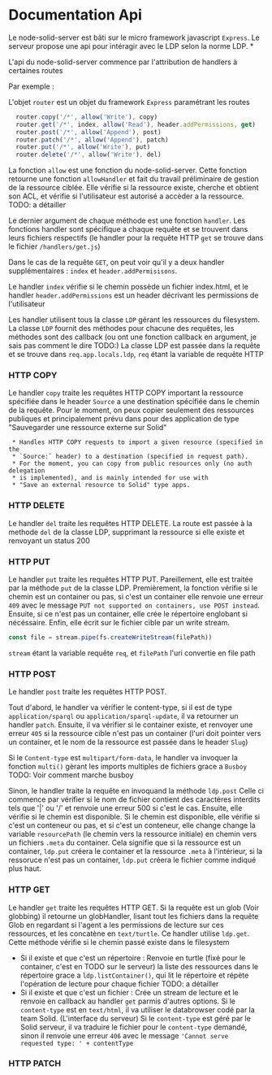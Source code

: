 Documentation Api
===

Le node-solid-server est bâti sur le micro framework javascript `Express`. 
Le serveur propose une api pour intéragir avec le LDP selon la norme LDP. *

L'api du node-solid-server commence par l'attribution de handlers à certaines routes

Par exemple :

L'objet `router` est un objet du framework `Express` paramétrant les routes
```javascript
  router.copy('/*', allow('Write'), copy)
  router.get('/*', index, allow('Read'), header.addPermissions, get)
  router.post('/*', allow('Append'), post)
  router.patch('/*', allow('Append'), patch)
  router.put('/*', allow('Write'), put)
  router.delete('/*', allow('Write'), del)
```

La fonction `allow` est une fonction du node-solid-server. 
Cette fonction retourne une fonction `allowHandler` et fait du travail préliminaire de
gestion de la ressource ciblée. Elle vérifie si la ressource existe, cherche et obtient son ACL, 
et vérifie si l'utilisateur est autorisé a accèder a la ressource. TODO: a détailler

Le dernier argument de chaque méthode est une fonction `handler`. Les fonctions handler sont spécifique a chaque requête
et se trouvent dans leurs fichiers respectifs (le handler pour la requête HTTP `get` se trouve dans le fichier `/handlers/get.js`)

Dans le cas de la requête `GET`, on peut voir qu'il y a deux handler supplémentaires : `index` et `header.addPermisisons`.

Le handler `index` vérifie si le chemin possède un fichier index.html, et le handler `header.addPermissions` est un 
header décrivant les permissions de l'utilisateur 

Les handler utilisent tous la classe `LDP` gérant les ressources du filesystem. 
La classe `LDP` fournit des méthodes pour chacune des requêtes, les méthodes sont des callback (ou ont une fonction callback en argument, je sais pas comment le dire TODO:)
La classe LDP est passée dans la requête et se trouve dans `req.app.locals.ldp`, `req` étant la variable de requête HTTP

### HTTP COPY

Le handler `copy` traite les requêtes HTTP COPY important la ressource spécifiée dans le header `Source`
a une destination spécifiée dans le chemin de la requête. Pour le moment, on peux copier seulement des ressources publiques
et principalement prévu dans pour des application de type "Sauvegarder une ressource externe sur Solid"

```
 * Handles HTTP COPY requests to import a given resource (specified in the
 * `Source:` header) to a destination (specified in request path).
 * For the moment, you can copy from public resources only (no auth delegation
 * is implemented), and is mainly intended for use with
 * "Save an external resource to Solid" type apps.
```

### HTTP DELETE

Le handler `del` traite les requêtes HTTP DELETE. 
La route est passée à la methode `del` de la classe LDP, supprimant la ressource si elle existe et renvoyant un status 200

### HTTP PUT

Le handler `put` traite les requêtes HTTP PUT. 
Pareillement, elle est traitée par la méthode `put` de la classe LDP. 
Premièrement, la fonction vérifie si le chemin est un container ou pas, si c'est un container elle renvoie une erreur `409` avec 
le message `PUT not supported on containers, use POST instead`.
Ensuite, si ce n'est pas un container, elle crée le répertoire englobant si nécéssaire.
Enfin, elle écrit sur le fichier cible par un write stream. 
```javascript
const file = stream.pipe(fs.createWriteStream(filePath))
```
`stream` étant la variable requête `req`, et `filePath` l'uri convertie en file path

### HTTP POST

Le handler `post` traite les requêtes HTTP POST. 

Tout d'abord, le handler va vérifier le content-type, si il est de type `application/sparql` ou `application/sparql-update`, 
il va retourner un handler `patch`.
Ensuite, il va vérifier si le container existe, et renvoyer une erreur `405` si la ressource cible n'est pas un container 
(l'uri doit pointer vers un container, et le nom de la ressource est passée dans le header `Slug`)

Si le `Content-type` est `multipart/form-data`, le handler va invoquer la fonction `multi()` gèrant les imports multiples de fichiers 
grace a `Busboy` TODO: Voir comment marche busboy

Sinon, le handler traite la requête en invoquand la méthode `ldp.post` 
Celle ci commence par vérifier si le nom de fichier contient des caractères interdits tels que '|' ou '/'
et renvoie une erreur 500 si c'est le cas.
Ensuite, elle vérifie si le chemin est disponible. Si le chemin est disponible, elle vérifie si c'est un conteneur ou pas, et si 
c'est un conteneur, elle change change la variable `resourcePath` (le chemin vers la ressource initiale) en chemin vers un fichiers `.meta` du container.
Cela signifie que si la ressource est un container, `ldp.put` créera le container et la ressource `.meta` à l'intérieur,
si la ressoruce n'est pas un container, `ldp.put` créera le fichier comme indiqué plus haut.

### HTTP GET

Le handler `get` traite les requêtes HTTP GET. Si la requête est un glob (Voir globbing) il retourne un globHandler, lisant tout les fichiers dans la requête Glob
en regardant si l'agent a les permissions de lecture sur ces ressources, et les concatène en `text/turtle`.
Ce handler utilise `ldp.get`. Cette méthode vérifie si le chemin passé existe dans le filesystem
* Si il existe et que c'est un répertoire :
Renvoie en turtle (fixé pour le container, c'est en TODO sur le serveur) la liste des ressources dans le répertoire
grace a `ldp.listContainer()`, qui lit le répertoire et répète l'opération de lecture pour chaque fichier TODO: a détailler
* Si il existe et que c'est un fichier : 
Crée un stream de lecture et le renvoie en callback au handler `get` parmis d'autres options. 
Si le `content-type` est en `text/html`, il va utiliser le databrowser codé par la team Solid. (L'interface du serveur)
Si le `content-type` est géré par le Solid serveur, il va traduire le fichier pour le `content-type` demandé, sinon il 
renvoie une erreur `406` avec le message `'Cannot serve requested type: ' + contentType`

### HTTP PATCH


